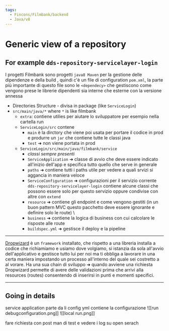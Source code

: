 ```yaml
---
tags:
  - Fincons/Filmbank/backend
  - Java/v8
---
```


# Generic view of a repository

## For example `dds-repository-servicelayer-login`

I progetti Filmbank sono progetti `java8 Maven` per la gestione delle dipendenze e della build , quindi c'è un file di configuration `pom.xml`, la parte più importante di questo file sono le `<dependecy>` che gestiscono come vengono prese le librerie dipendenti sia interne che esterne con la versione annessa

- Directories Structure - divisa in package (like `ServiceLogin`)
- `src/main/java/*` where `*` is like filmbank
  - `extra`: contiene utilies per aiutare lo sviluppatore per esempio nella cartella run
  - `ServiceLogin/src` contene
    - `main` è la dirctory che viene poi usata per portare il codice in prod e produrre un `jar` che contiene tutte le classi java
    - `test` ➜ non viene portata in prod
  - `ServiceLogin/src/main/java/filmbank/service`
    - _classi sempre presenti_
    - `ServiceApplication` ➜ classe di avvio che deve essere indicato all'inizio dell'app e specifica tutto quello che serve in generale
    - `paths` ➜ contiene tutti i paths utile per vedere a quali srvizi si aggancia in maniera veloce
    - `ServiceConfiguration` ➜ configurazioni per il servizio corrente `dds-repository-servicelayer-login` contiene alcune classi che possono essere solo per questo servizio oppure condivise con altre con `extend`
    - `resource` ➜ contiene gli endpoint e come vengono gestiti (in un buon pattern MVC questo pacchetto deve essere ignorante e definire solo le route) \
    - `business` ➜ contiene la logica di business con cui calcolare le risposte alle route
    - `buildspec.yml` ➜ gestisce il deploy e la pipeline

---

[Dropwizard](https://www.dropwizard.io/en/stable/) è un `framework` installato, che rispetto a una libreria installa a codice che richiamiamo e usiamo dove volgiamo, si istanzia da sola all'avvio dell'applicativo e gestisce tutto lui per noi ma ti obbliga a lavorare in una certa maniera impostando un processo all'interno del quale sei costretto a al vorare. Ha una sua chain di sviluppo ➜ quando avviene una richiesta Dropwizard permette di avere delle validazioni prima che arrivi alla resources (routes) consentendo di inserirsi in punti e momenti specifici.

---

## Going in details

service application parte da li
config yml contiene la configurazione 
![[run debugconfiguration.png]]
![[local run.png]]

fare richiesta con post man di test e vedere i log su open serach